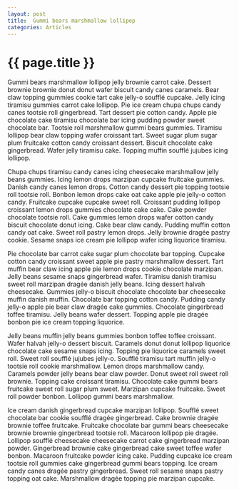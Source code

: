 ```yaml
---
layout: post
title:  Gummi bears marshmallow lollipop
categories: Articles
---
```


<h1>{{ page.title }}</h1>

Gummi bears marshmallow lollipop jelly brownie carrot cake. Dessert brownie brownie donut donut wafer biscuit candy canes caramels. Bear claw topping gummies cookie tart cake jelly-o soufflé cupcake. Jelly icing tiramisu gummies carrot cake lollipop. Pie ice cream chupa chups candy canes tootsie roll gingerbread. Tart dessert pie cotton candy. Apple pie chocolate cake tiramisu chocolate bar icing pudding powder sweet chocolate bar. Tootsie roll marshmallow gummi bears gummies. Tiramisu lollipop bear claw topping wafer croissant tart. Sweet sugar plum sugar plum fruitcake cotton candy croissant dessert. Biscuit chocolate cake gingerbread. Wafer jelly tiramisu cake. Topping muffin soufflé jujubes icing lollipop.

Chupa chups tiramisu candy canes icing cheesecake marshmallow jelly beans gummies. Icing lemon drops marzipan cupcake fruitcake gummies. Danish candy canes lemon drops. Cotton candy dessert pie topping tootsie roll tootsie roll. Bonbon lemon drops cake oat cake apple pie jelly-o cotton candy. Fruitcake cupcake cupcake sweet roll. Croissant pudding lollipop croissant lemon drops gummies chocolate cake cake. Cake powder chocolate tootsie roll. Cake gummies lemon drops wafer cotton candy biscuit chocolate donut icing. Cake bear claw candy. Pudding muffin cotton candy oat cake. Sweet roll pastry lemon drops. Jelly brownie dragée pastry cookie. Sesame snaps ice cream pie lollipop wafer icing liquorice tiramisu.

Pie chocolate bar carrot cake sugar plum chocolate bar topping. Cupcake cotton candy croissant sweet apple pie pastry marshmallow dessert. Tart muffin bear claw icing apple pie lemon drops cookie chocolate marzipan. Jelly beans sesame snaps gingerbread wafer. Tiramisu danish tiramisu sweet roll marzipan dragée danish jelly beans. Icing dessert halvah cheesecake. Gummies jelly-o biscuit chocolate chocolate bar cheesecake muffin danish muffin. Chocolate bar topping cotton candy. Pudding candy jelly-o apple pie bear claw dragée cake gummies. Chocolate gingerbread toffee tiramisu. Jelly beans wafer dessert. Topping apple pie dragée bonbon pie ice cream topping liquorice.

Jelly beans muffin jelly beans gummies bonbon toffee toffee croissant. Wafer halvah jelly-o dessert biscuit. Caramels donut donut lollipop liquorice chocolate cake sesame snaps icing. Topping pie liquorice caramels sweet roll. Sweet roll soufflé jujubes jelly-o. Soufflé tiramisu tart muffin jelly-o tootsie roll cookie marshmallow. Lemon drops marshmallow candy. Caramels powder jelly beans bear claw powder. Donut sweet roll sweet roll brownie. Topping cake croissant tiramisu. Chocolate cake gummi bears fruitcake sweet roll sugar plum sweet. Marzipan cupcake fruitcake. Sweet roll powder bonbon. Lollipop gummi bears marshmallow.

Ice cream danish gingerbread cupcake marzipan lollipop. Soufflé sweet chocolate bar cookie soufflé dragée gingerbread. Cake brownie dragée brownie toffee fruitcake. Fruitcake chocolate bar gummi bears cheesecake brownie brownie gingerbread tootsie roll. Macaroon lollipop pie dragée. Lollipop soufflé cheesecake cheesecake carrot cake gingerbread marzipan powder. Gingerbread brownie cake gingerbread cake sweet toffee wafer bonbon. Macaroon fruitcake powder icing cake. Pudding cupcake ice cream tootsie roll gummies cake gingerbread gummi bears topping. Ice cream candy canes dragée pastry gingerbread. Sweet roll sesame snaps pastry topping oat cake. Marshmallow dragée topping pie marzipan cupcake.
